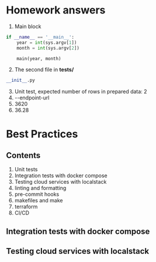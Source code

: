 # Homework answers
1. Main block
```python
if __name__ == '__main__':
    year = int(sys.argv[1])
    month = int(sys.argv[2])

    main(year, month)
```
2. The second file in __tests/__
```python
__init__.py
```
3. Unit test, expected number of rows in prepared data: 2
4. --endpoint-url
5. 3620
6. 36.28

# Best Practices

## Contents
1. Unit tests
2. Integration tests with docker compose
3. Testing cloud services with localstack
4. linting and formatting
5. pre-commit hooks
6. makefiles and make
7. terraform
8. CI/CD


## Integration tests with docker compose

## Testing cloud services with localstack

